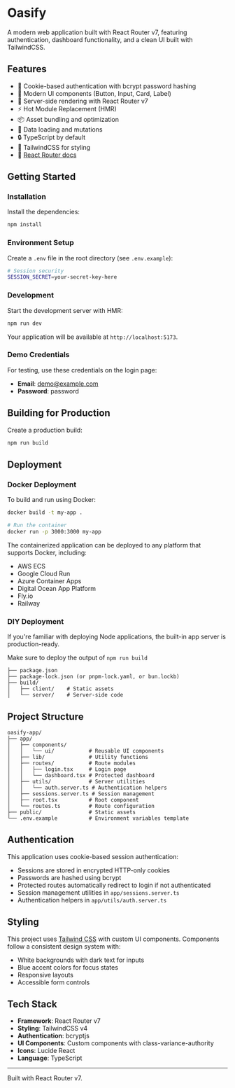 # Oasify

A modern web application built with React Router v7, featuring authentication, dashboard functionality, and a clean UI built with TailwindCSS.

## Features

- 🔐 Cookie-based authentication with bcrypt password hashing
- 🎨 Modern UI components (Button, Input, Card, Label)
- 🚀 Server-side rendering with React Router v7
- ⚡️ Hot Module Replacement (HMR)
- 📦 Asset bundling and optimization
- 🔄 Data loading and mutations
- 🔒 TypeScript by default
- 🎉 TailwindCSS for styling
- 📖 [React Router docs](https://reactrouter.com/)

## Getting Started

### Installation

Install the dependencies:

```bash
npm install
```

### Environment Setup

Create a `.env` file in the root directory (see `.env.example`):

```bash
# Session security
SESSION_SECRET=your-secret-key-here
```

### Development

Start the development server with HMR:

```bash
npm run dev
```

Your application will be available at `http://localhost:5173`.

### Demo Credentials

For testing, use these credentials on the login page:
- **Email**: demo@example.com
- **Password**: password

## Building for Production

Create a production build:

```bash
npm run build
```

## Deployment

### Docker Deployment

To build and run using Docker:

```bash
docker build -t my-app .

# Run the container
docker run -p 3000:3000 my-app
```

The containerized application can be deployed to any platform that supports Docker, including:

- AWS ECS
- Google Cloud Run
- Azure Container Apps
- Digital Ocean App Platform
- Fly.io
- Railway

### DIY Deployment

If you're familiar with deploying Node applications, the built-in app server is production-ready.

Make sure to deploy the output of `npm run build`

```
├── package.json
├── package-lock.json (or pnpm-lock.yaml, or bun.lockb)
├── build/
│   ├── client/    # Static assets
│   └── server/    # Server-side code
```

## Project Structure

```
oasify-app/
├── app/
│   ├── components/
│   │   └── ui/           # Reusable UI components
│   ├── lib/              # Utility functions
│   ├── routes/           # Route modules
│   │   ├── login.tsx     # Login page
│   │   └── dashboard.tsx # Protected dashboard
│   ├── utils/            # Server utilities
│   │   └── auth.server.ts # Authentication helpers
│   ├── sessions.server.ts # Session management
│   ├── root.tsx          # Root component
│   └── routes.ts         # Route configuration
├── public/               # Static assets
└── .env.example          # Environment variables template
```

## Authentication

This application uses cookie-based session authentication:

- Sessions are stored in encrypted HTTP-only cookies
- Passwords are hashed using bcrypt
- Protected routes automatically redirect to login if not authenticated
- Session management utilities in `app/sessions.server.ts`
- Authentication helpers in `app/utils/auth.server.ts`

## Styling

This project uses [Tailwind CSS](https://tailwindcss.com/) with custom UI components. Components follow a consistent design system with:

- White backgrounds with dark text for inputs
- Blue accent colors for focus states
- Responsive layouts
- Accessible form controls

## Tech Stack

- **Framework**: React Router v7
- **Styling**: TailwindCSS v4
- **Authentication**: bcryptjs
- **UI Components**: Custom components with class-variance-authority
- **Icons**: Lucide React
- **Language**: TypeScript

---

Built with React Router v7.
